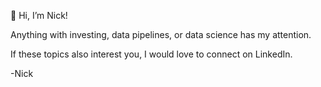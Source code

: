 👋 Hi, I’m Nick!

Anything with investing, data pipelines, or data science has my attention. 

If these topics also interest you, I would love to connect on LinkedIn.

-Nick
